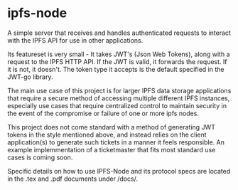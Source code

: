 # ipfs-node
A simple server that receives and handles authenticated requests to interact with the IPFS API for use in other applications.

Its featureset is very small - It takes JWT's (Json Web Tokens), along with a request to the IPFS HTTP API. If the JWT is valid,
it forwards the request. If it is not, it doesn't. The token type it accepts is the default specified in the JWT-go library.

The main use case of this project is for larger IPFS data storage applications that require a secure method of accessing multiple different
IPFS instances, especially use cases that require centralized control to maintain security in the event of the compromise or failure
of one or more ipfs nodes. 

This project does not come standard with a method of generating JWT tokens in the style mentioned above, and instead relies on the
client application(s) to generate such tickets in a manner it feels responsible. An example implemmentation of a ticketmaster that
fits most standard use cases is coming soon.

Specific details on how to use IPFS-Node and its protocol specs are located in the .tex and .pdf documents under /docs/.
